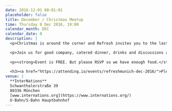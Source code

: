 ```yaml
---
date: 2016-12-01 00:01:01
placeholder: false
title: December / Christmas Meetup
time: Thursday 8 Dec 2016, 19:00
calendar_month: DEC
calendar_date: 8
description: |
  <p>Christmas is around the corner and Refresh invites you to the last event of the year, a Christmas party hosted by InterNations!  </p>

  <p>Join us for good company, catered dinner, drinks and discussions about what’s happened in web design and development communities in 2016.</p>
  
  <p><strong>Event is FREE. But please RSVP so we have enough food.</strong> Thanks!</p>
    
  <h3><a href="https://attending.io/events/refreshmunich-dec-2016/">Please RSVP on attending &rarr;</a></h3>
venue: |
  **InterNations**  
  Schwanthalerstraße 39  
  80336 München  
  [www.internations.org](https://www.internations.org/)  
  U-Bahn/S-Bahn Hauptbahnhof
---
```

